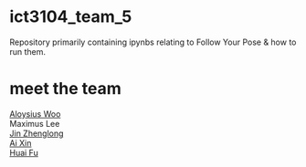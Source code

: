 # ict3104_team_5
Repository primarily containing ipynbs relating to Follow Your Pose & how to run them.

# meet the team
[Aloysius Woo](https://github.com/AloysiusWooRY)\
Maximus Lee\
[Jin Zhenglong](https://github.com/jzlong99)\
[Ai Xin](https://github.com/AiXin18)\
[Huai Fu](https://github.com/Ayesir2104)